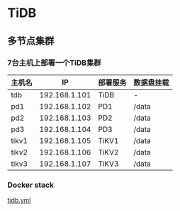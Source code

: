 # TiDB

## 多节点集群

### 7台主机上部署一个TiDB集群

|主机名|IP|部署服务|数据盘挂载|
|--|--|--|--|
|tdb|192.168.1.101|TiDB|-|
|pd1|192.168.1.102|PD1|/data|
|pd2|192.168.1.103|PD2|/data|
|pd3|192.168.1.104|PD3|/data|
|tikv1|192.168.1.105|TiKV1|/data|
|tikv2|192.168.1.106|TiKV2|/data|
|tikv3|192.168.1.107|TiKV3|/data|

### Docker stack

[tidb.yml](./tidb.yml)